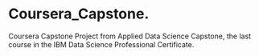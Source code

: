 # Coursera_Capstone.
Coursera Capstone Project from Applied Data Science Capstone, the last course in the IBM Data Science Professional Certificate.
